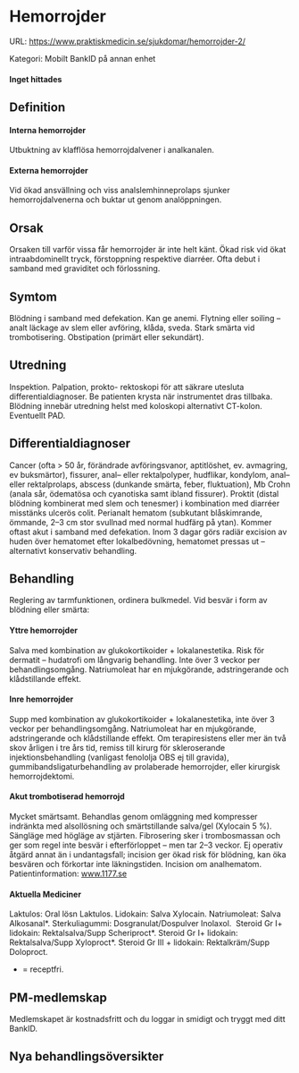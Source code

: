 # Hemorrojder

URL: https://www.praktiskmedicin.se/sjukdomar/hemorrojder-2/



Kategori: Mobilt BankID på annan enhet

#### Inget hittades

## Definition

#### Interna hemorrojder

Utbuktning av klafflösa hemorrojdalvener i analkanalen.

#### Externa hemorrojder

Vid ökad ansvällning och viss analslemhinneprolaps sjunker hemorrojdalvenerna och buktar ut genom analöppningen.

## Orsak

Orsaken till varför vissa får hemorrojder är inte helt känt. Ökad risk vid ökat intraabdominellt tryck, förstoppning respektive diarréer. Ofta debut i samband med graviditet och förlossning.

## Symtom

Blödning i samband med defekation. Kan ge anemi. Flytning eller soiling – analt läckage av slem eller avföring, klåda, sveda. Stark smärta vid trombotisering. Obstipation (primärt eller sekundärt).

## Utredning

Inspektion. Palpation, prokto- rektoskopi för att säkrare utesluta differentialdiagnoser. Be patienten krysta när instrumentet dras tillbaka. Blödning innebär utredning helst med koloskopi alternativt CT-kolon. Eventuellt PAD.

## Differentialdiagnoser

Cancer (ofta > 50 år, förändrade avföringsvanor, aptitlöshet, ev. avmagring, ev buksmärtor), fissurer, anal– eller rektalpolyper, hudflikar, kondylom, anal– eller rektalprolaps, abscess (dunkande smärta, feber, fluktuation), Mb Crohn (anala sår, ödematösa och cyanotiska samt ibland fissurer). Proktit (distal blödning kombinerat med slem och tenesmer) i kombination med diarréer misstänks ulcerös colit. Perianalt hematom (subkutant blåskimrande, ömmande, 2–3 cm stor svullnad med normal hudfärg på ytan). Kommer oftast akut i samband med defekation. Inom 3 dagar görs radiär excision av huden över hematomet efter lokalbedövning, hematomet pressas ut – alternativt konservativ behandling.

## Behandling

Reglering av tarmfunktionen, ordinera bulkmedel. Vid besvär i form av blödning eller smärta:

#### Yttre hemorrojder

Salva med kombination av glukokortikoider + lokalanestetika. Risk för dermatit – hudatrofi om långvarig behandling. Inte över 3 veckor per behandlingsomgång. Natriumoleat har en mjukgörande, adstringerande och klådstillande effekt.

#### Inre hemorrojder

Supp med kombination av glukokortikoider + lokalanestetika, inte över 3 veckor per behandlingsomgång. Natriumoleat har en mjukgörande, adstringerande och klådstillande effekt. Om terapiresistens eller mer än två skov årligen i tre års tid, remiss till kirurg för skleroserande injektionsbehandling (vanligast fenololja OBS ej till gravida), gummibandsligaturbehandling av prolaberade hemorrojder, eller kirurgisk hemorrojdektomi.

#### Akut trombotiserad hemorrojd

Mycket smärtsamt. Behandlas genom omläggning med kompresser indränkta med alsollösning och smärtstillande salva/gel (Xylocain 5 %). Sängläge med högläge av stjärten. Fibrosering sker i trombosmassan och ger som regel inte besvär i efterförloppet – men tar 2–3 veckor. Ej operativ åtgärd annat än i undantagsfall; incision ger ökad risk för blödning, kan öka besvären och förkortar inte läkningstiden. Incision om analhematom.
Patientinformation: www.1177.se

#### Aktuella Mediciner

Laktulos: Oral lösn Laktulos.
Lidokain: Salva Xylocain.
Natriumoleat: Salva Alkosanal*.
Sterkuliagummi: Dosgranulat/Dospulver Inolaxol. 
Steroid Gr I+ lidokain: Rektalsalva/Supp Scheriproct*.
Steroid Gr I+ lidokain: Rektalsalva/Supp Xyloproct*.
Steroid Gr III + lidokain: Rektalkräm/Supp Doloproct.
* = receptfri.

## PM-medlemskap

Medlemskapet är kostnadsfritt och du loggar in smidigt och tryggt med ditt BankID.

## Nya behandlingsöversikter

